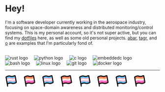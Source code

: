 # Hey!

I'm a software developer currently working in the aerospace industry, focusing on space-domain awareness and distributed monitoring/control systems. This is my personal account, so it's not super active, but you can find my [dotfiles](https://github.com/nebulaeandstars/dotfiles) here, as well as some old personal projects. [abar](https://github.com/nebulaeandstars/abar), [tagr](https://github.com/nebulaeandstars/tagr), and [o](https://github.com/nebulaeandstars/o) are examples that I'm particularly fond of.

<br />

<div align="left">
  <img src="https://skillicons.dev/icons?i=rust" height="40" alt="rust logo"  />
  <img width="12" />
  <img src="https://cdn.jsdelivr.net/gh/devicons/devicon/icons/python/python-original.svg" height="40" alt="python logo"  />
  <img width="12" />
  <img src="https://cdn.jsdelivr.net/gh/devicons/devicon/icons/c/c-original.svg" height="40" alt="c logo"  />
  <img width="12" />
  <img src="https://cdn.jsdelivr.net/gh/devicons/devicon/icons/embeddedc/embeddedc-original.svg" height="40" alt="embeddedc logo"  />
  <img width="12" />
  <img src="https://cdn.jsdelivr.net/gh/devicons/devicon/icons/bash/bash-original.svg" height="40" alt="bash logo"  />
  <img width="12" />
  <img src="https://cdn.jsdelivr.net/gh/devicons/devicon/icons/linux/linux-original.svg" height="40" alt="linux logo"  />
  <img width="12" />
  <img src="https://cdn.jsdelivr.net/gh/devicons/devicon/icons/git/git-original.svg" height="40" alt="git logo"  />
  <img width="12" />
  <img src="https://cdn.jsdelivr.net/gh/devicons/devicon/icons/docker/docker-plain.svg" height="40" alt="docker logo"  />
</div>

<hr />

<img src="./pride-flag-trans.svg" height="40" alt="bash logo"  /> <img width="12" />
<img src="./pride-flag-lesbian.svg" height="40" alt="bash logo"  /> <img width="12" />
<img src="./pride-flag-trans.svg" height="40" alt="bash logo"  /> <img width="12" />
<img src="./pride-flag-lesbian.svg" height="40" alt="bash logo"  /> <img width="12" />
<img src="./pride-flag-trans.svg" height="40" alt="bash logo"  /> <img width="12" />
<img src="./pride-flag-lesbian.svg" height="40" alt="bash logo"  /> <img width="12" />
<img src="./pride-flag-trans.svg" height="40" alt="bash logo"  /> <img width="12" />
<img src="./pride-flag-lesbian.svg" height="40" alt="bash logo"  /> <img width="12" />

<!--
<img width=500 src="https://github-readme-stats.vercel.app/api?username=nebulaeandstars&show_icons=true&hide_border=true&&count_private=true&include_all_commits=true&theme=nightowl" />
-->

<!--
<div align="center">
  <img width=500 src="https://github-readme-stats.vercel.app/api/top-langs/?username=nebulaeandstars&show_icons=true&hide_border=true&&count_private=true&include_all_commits=true&theme=nightowl&layout=compact&exclude_repo=dwm,st,xmenu,vim-chapel,comp2300-puzzle,dotfiles-old,dotfiles-extra&langs_count=6&card_width=450" />
</div>
-->

